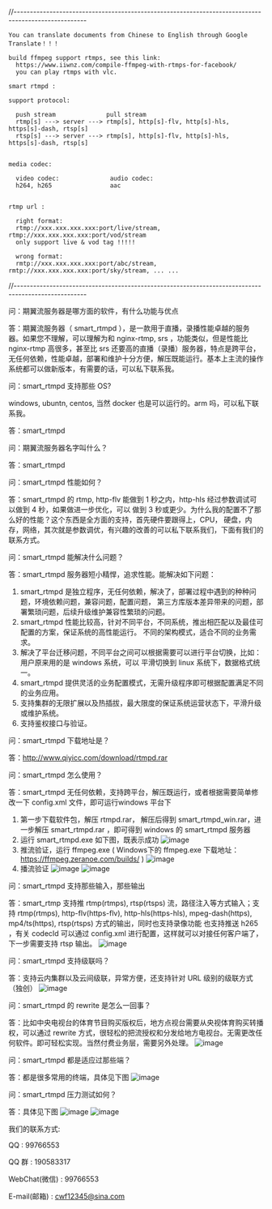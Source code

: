 //----------------------------------------------------------------------------------------------------

    You can translate documents from Chinese to English through Google Translate！！！
    
    build ffmpeg support rtmps, see this link:
      https://www.iiwnz.com/compile-ffmpeg-with-rtmps-for-facebook/
      you can play rtmps with vlc.
    
    smart rtmpd :
    
    support protocol:
    
      push stream              pull stream      
      rtmp[s] ---> server ---> rtmp[s], http[s]-flv, http[s]-hls, https[s]-dash, rtsp[s]
      rtsp[s] ---> server ---> rtmp[s], http[s]-flv, http[s]-hls, https[s]-dash, rtsp[s]
      
    
    media codec:
    
      video codec:              audio codec:
      h264, h265                aac
        
    
    rtmp url :    
    
      right format:
      rtmp://xxx.xxx.xxx.xxx:port/live/stream, rtmp://xxx.xxx.xxx.xxx:port/vod/stream
      only support live & vod tag !!!!!
      
      wrong format:
      rmtp://xxx.xxx.xxx.xxx:port/abc/stream, rmtp://xxx.xxx.xxx.xxx:port/sky/stream, ... ...
    
//----------------------------------------------------------------------------------------------------

问：期翼流服务器是哪方面的软件，有什么功能与优点

答：期翼流服务器（ smart_rtmpd ），是一款用于直播，录播性能卓越的服务器。如果您不理解，可以理解为和 nginx-rtmp, srs ，功能类似，但是性能比 nginx-rtmp 高很多，甚至比 srs 还要高的直播（录播）服务器，特点是跨平台，无任何依赖，性能卓越，部署和维护十分方便，解压既能运行。基本上主流的操作系统都可以做新版本，有需要的话，可以私下联系我。

问：smart_rtmpd 支持那些 OS? 

windows, ubuntn, centos, 当然 docker 也是可以运行的。arm 吗，可以私下联系我。

答：smart_rtmpd

问：期翼流服务器名字叫什么？

答：smart_rtmpd


问：smart_rtmpd 性能如何？

答：smart_rtmpd 的 rtmp, http-flv 能做到 1 秒之内，http-hls 经过参数调试可以做到 4 秒，如果做进一步优化，可以
做到 3 秒或更少。为什么我的配置不了那么好的性能？这个东西是全方面的支持，首先硬件要跟得上，CPU， 硬盘，内存，网络，其次就是参数调优，有兴趣的改善的可以私下联系我们，下面有我们的联系方式。


问：smart_rtmpd 能解决什么问题？

答：smart_rtmpd 服务器短小精悍，追求性能。能解决如下问题：
1. smart_rtmpd 是独立程序，无任何依赖，解决了，部署过程中遇到的种种问题，环境依赖问题，兼容问题，配置问题，
第三方库版本差异带来的问题，部署繁琐问题，后续升级维护兼容性繁琐的问题。
2. smart_rtmpd 性能比较高，针对不同平台，不同系统，推出相匹配以及最佳可配置的方案，保证系统的高性能运行。
不同的架构模式，适合不同的业务需求。
3. 解决了平台迁移问题，不同平台之间可以根据需要可以进行平台切换，比如：用户原来用的是 windows 系统，可以
平滑切换到 linux 系统下，数据格式统一。
4. smart_rtmpd 提供灵活的业务配置模式，无需升级程序即可根据配置满足不同的业务应用。
5. 支持集群的无限扩展以及热插拔，最大限度的保证系统运营状态下，平滑升级或维护系统。
6. 支持鉴权接口与验证。

问：smart_rtmpd 下载地址是？

答：http://www.qiyicc.com/download/rtmpd.rar

问：smart_rtmpd 怎么使用？

答：smart_rtmpd 无任何依赖，支持跨平台，解压既运行，或者根据需要简单修改一下 config.xml 文件，即可运行windows 平台下
1. 第一步下载软件包，解压 rtmpd.rar， 解压后得到 smart_rtmpd_win.rar，进一步解压 smart_rtmpd.rar ，即可得到 windows 的 smart_rtmpd 服务器
2. 运行 smart_rtmpd.exe 如下图，既表示成功
![image](https://github.com/superconvert/smart_rtmpd/blob/master/smart_rtmpd_run.png?raw=true)
3. 推流验证，运行 ffmpeg.exe ( Windows下的 ffmpeg.exe 下载地址：https://ffmpeg.zeranoe.com/builds/ )
![image](https://github.com/superconvert/smart_rtmpd/blob/master/smart_rtmpd_push.png?raw=true)
4. 播流验证
![image](https://github.com/superconvert/smart_rtmpd/blob/master/smart_rtmpd_play1.png?raw=true)
![image](https://github.com/superconvert/smart_rtmpd/blob/master/smart_rtmpd_play2.png?raw=true)


问：smart_rtmpd 支持那些输入，那些输出

答：smart_rtmp 支持推 rtmp(rtmps), rtsp(rtsps) 流，路径注入等方式输入；支持 rtmp(rtmps), http-flv(https-flv), http-hls(https-hls), mpeg-dash(https), mp4/ts(https), rtsp(rtsps) 方式的输出，同时也支持录像功能
也支持推送 h265 ，有关 codecId 可以通过 config.xml 进行配置，这样就可以对接任何客户端了，下一步需要支持 rtsp 输出。
![image](https://github.com/superconvert/smart_rtmpd/blob/master/smart_rtmpd_stream.png?raw=true)

问：smart_rtmpd 支持级联吗？

答：支持云内集群以及云间级联，异常方便，还支持针对 URL 级别的级联方式（独创）
![image](https://github.com/superconvert/smart_rtmpd/blob/master/smart_rtmpd_cluster.png?raw=true)

问：smart_rtmpd 的 rewrite 是怎么一回事？

答：比如中央电视台的体育节目购买版权后，地方点视台需要从央视体育购买转播权，可以通过 rewrite 方式，很轻松的把流授权和分发给地方电视台。无需更改任何软件。即可轻松实现。当然付费业务层，需要另外处理。
![image](https://github.com/superconvert/smart_rtmpd/blob/master/smart_rtmpd_rewrite.png?raw=true)

问：smart_rtmpd 都是适应过那些端？

答：都是很多常用的终端，具体见下图
![image](https://github.com/superconvert/smart_rtmpd/blob/master/smart_rtmpd_term.png?raw=true)

问：smart_rtmpd 压力测试如何？

答：具体见下图
![image](https://github.com/superconvert/smart_rtmpd/blob/master/test.png?raw=true)
![image](https://github.com/superconvert/smart_rtmpd/blob/master/test1.png?raw=true)


我们的联系方式:

QQ : 99766553

QQ 群 : 190583317

WebChat(微信) : 99766553

E-mail(邮箱) : cwf12345@sina.com



